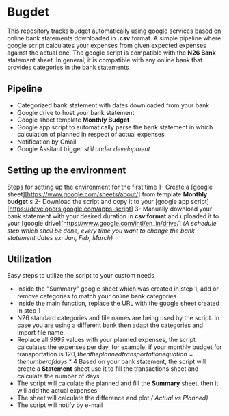 # Bugdet
 This repository tracks budget automatically using google services based on online bank statements downloaded in **.csv** format. 
 A simple pipeline where google script calculates your expenses from given expected expenses against the actual one.
 The google script is compatible with the **N26 Bank** statement sheet. In general, it is compatible with any online bank that provides categories in the bank statements 
 
 ## Pipeline
 * Categorized bank statement with dates downloaded from your bank
 * Google drive to host your bank statement 
 * Google sheet template **Monthly Budget**
 * Google app script to automatically parse the bank statement in which    calculation of planned in respect of actual expenses 
 * Notification by Gmail 
 * Google Assitant trigger *still under development*  

 ## Setting up the environment 
 Steps for setting up the environment for the first time 
1- Create a [google sheet][https://www.google.com/sheets/about/] from template **Monthly budget** s
2- Download the script and copy it to your [google app script][https://developers.google.com/apps-script] 
3- Manually download your bank statement with your desired duration in **csv format** and uploaded it to your [google drive][https://www.google.com/intl/en_in/drive/] *(A schedule step which shall be done, every time you want to change the bank statement dates ex: Jan, Feb, March)*

## Utilization 
Easy steps to utilize the script to your custom needs
* Inside the "Summary" google sheet which was created in step 1, add or remove categories to match your online bank categories 
* Inside  the main function, replace the URL with the google sheet created in step 1 
* N26 standard categories and file names are being used by the script. In case you are using a different bank then adapt the categories and import file name.
* Replace all *9999* values with your planned expenses, the script calculates the expenses per day, for example, if your monthly budget for transportation is 120$, then the      planned transportation equation =  the number of days * 4$
Based on your bank statement, the script will create a **Statement** sheet use it to fill the transactions sheet and calculate the number of days
* The script will calculate the planned and fill the **Summary** sheet, then it will add the actual  expenses
* The sheet will calculate the difference and plot *( Actual vs Planned)*
* The script will notify by e-mail 

